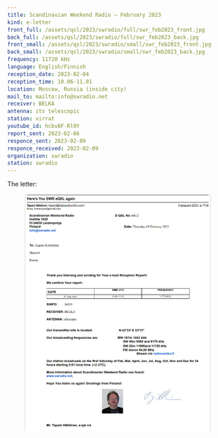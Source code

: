 ```yaml
---
title: Scandinavian Weekend Radio — February 2023
kind: e-letter
front_full: /assets/qsl/2023/swradio/full/swr_feb2023_front.jpg
back_full: /assets/qsl/2023/swradio/full/swr_feb2023_back.jpg
front_small: /assets/qsl/2023/swradio/small/swr_feb2023_front.jpg
back_small: /assets/qsl/2023/swradio/small/swr_feb2023_back.jpg
frequency: 11720 kHz
language: English/Finnish
reception_date: 2023-02-04
reception_time: 10.06-11.01
location: Moscow, Russia (inside city)
mail_to: mailto:info@swradio.net
receiver: BELKA
antenna: its telescopic
station: virrat
youtube_id: hcbv8F-Rl9Y
report_sent: 2023-02-06
responce_sent: 2023-02-09
responce_received: 2023-02-09
organization: swradio
station: swradio
---
```


The letter:

<figure>
<a href="/assets/qsl/2023/swradio/full/swr_feb2023_original.jpg">
<img src="/assets/qsl/2023/swradio/small/swr_feb2023_original.jpg"/>
</a>
</figure>
